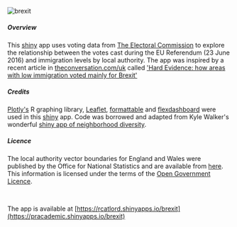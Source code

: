 ![brexit](https://github.com/rcatlord/shinyapps/blob/master/GIFs/brexit.gif)

##### Overview
This [shiny](http://shiny.rstudio.com) app uses voting data from [The Electoral Commission](http://www.electoralcommission.org.uk/find-information-by-subject/elections-and-referendums/upcoming-elections-and-referendums/eu-referendum/electorate-and-count-information) to explore the relationship between the votes cast during the EU Referendum (23 June 2016) and immigration levels by local authority. The app was inspired by a recent article in [theconversation.com/uk](http://theconversation.com/uk) called ['Hard Evidence: how areas with low immigration voted mainly for Brexit'](http://theconversation.com/hard-evidence-how-areas-with-low-immigration-voted-mainly-for-brexit-62138)

##### Credits
[Plotly's](https://plot.ly/r/) R graphing library, [Leaflet](https://rstudio.github.io/leaflet/), [formattable](https://github.com/renkun-ken/formattable) and [flexdashboard](http://rmarkdown.rstudio.com/flexdashboard/) were used in this [shiny](http://shiny.rstudio.com") app. Code was borrowed and adapted from Kyle Walker's wonderful [shiny app of neighborhood diversity](https://walkerke.shinyapps.io/neighborhood_diversity/).

##### Licence
The local authority vector boundaries for England and Wales were published by the Office for National Statistics and are available from [here](https://geoportal.statistics.gov.uk/geoportal/catalog/content/filelist.page?&pos=3&cat=#BD). This information is licensed under the terms of the [Open Government Licence](http://www.nationalarchives.gov.uk/doc/open-government-licence/version/3).

<br>

The app is available at [https://rcatlord.shinyapps.io/brexit](https://pracademic.shinyapps.io/brexit)
